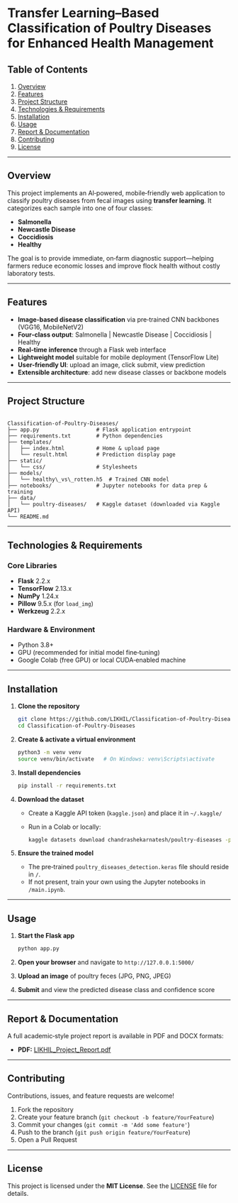 # Transfer Learning–Based Classification of Poultry Diseases for Enhanced Health Management

## Table of Contents
1. [Overview](#overview)  
2. [Features](#features)  
3. [Project Structure](#project-structure)  
4. [Technologies & Requirements](#technologies--requirements)  
5. [Installation](#installation)  
6. [Usage](#usage)  
7. [Report & Documentation](#report--documentation)  
8. [Contributing](#contributing)  
9. [License](#license)  

---

## Overview
This project implements an AI‑powered, mobile‑friendly web application to classify poultry diseases from fecal images using **transfer learning**. It categorizes each sample into one of four classes:

- **Salmonella**  
- **Newcastle Disease**  
- **Coccidiosis**  
- **Healthy**

The goal is to provide immediate, on‑farm diagnostic support—helping farmers reduce economic losses and improve flock health without costly laboratory tests.

---

## Features
- **Image‑based disease classification** via pre‑trained CNN backbones (VGG16, MobileNetV2)  
- **Four‑class output**: Salmonella | Newcastle Disease | Coccidiosis | Healthy  
- **Real‑time inference** through a Flask web interface  
- **Lightweight model** suitable for mobile deployment (TensorFlow Lite)  
- **User-friendly UI**: upload an image, click submit, view prediction  
- **Extensible architecture**: add new disease classes or backbone models  

---

## Project Structure
```

Classification-of-Poultry-Diseases/
├── app.py                  # Flask application entrypoint
├── requirements.txt        # Python dependencies
├── templates/
│   ├── index.html          # Home & upload page
│   └── result.html         # Prediction display page
├── static/
│   └── css/                # Stylesheets
├── models/
│   └── healthy\_vs\_rotten.h5  # Trained CNN model
├── notebooks/              # Jupyter notebooks for data prep & training
├── data/
│   └── poultry-diseases/   # Kaggle dataset (downloaded via Kaggle API)
└── README.md

````

---

## Technologies & Requirements

### Core Libraries
- **Flask** 2.2.x  
- **TensorFlow** 2.13.x  
- **NumPy** 1.24.x  
- **Pillow** 9.5.x (for `load_img`)  
- **Werkzeug** 2.2.x  

### Hardware & Environment
- Python 3.8+  
- GPU (recommended for initial model fine‑tuning)  
- Google Colab (free GPU) or local CUDA‑enabled machine  

---

## Installation

1. **Clone the repository**  
   ```bash
   git clone https://github.com/LIKHIL/Classification-of-Poultry-Diseases.git
   cd Classification-of-Poultry-Diseases
   ```

2. **Create & activate a virtual environment**

   ```bash
   python3 -m venv venv
   source venv/bin/activate   # On Windows: venv\Scripts\activate
   ```

3. **Install dependencies**

   ```bash
   pip install -r requirements.txt
   ```

4. **Download the dataset**

   * Create a Kaggle API token (`kaggle.json`) and place it in `~/.kaggle/`
   * Run in a Colab or locally:

     ```bash
     kaggle datasets download chandrashekarnatesh/poultry-diseases -p data/poultry-diseases --unzip
     ```

5. **Ensure the trained model**

   * The pre‑trained `poultry_diseases_detection.keras` file should reside in `/`.
   * If not present, train your own using the Jupyter notebooks in `/main.ipynb`.

---

## Usage

1. **Start the Flask app**

   ```bash
   python app.py
   ```
2. **Open your browser** and navigate to `http://127.0.0.1:5000/`
3. **Upload an image** of poultry feces (JPG, PNG, JPEG)
4. **Submit** and view the predicted disease class and confidence score

---

## Report & Documentation

A full academic‑style project report is available in PDF and DOCX formats:

* **PDF:** [LIKHIL\_Project\_Report.pdf](/LIKHIL_Project_Report.pdf)

---

## Contributing

Contributions, issues, and feature requests are welcome!

1. Fork the repository
2. Create your feature branch (`git checkout -b feature/YourFeature`)
3. Commit your changes (`git commit -m 'Add some feature'`)
4. Push to the branch (`git push origin feature/YourFeature`)
5. Open a Pull Request

---

## License

This project is licensed under the **MIT License**. See the [LICENSE](LICENSE) file for details.
